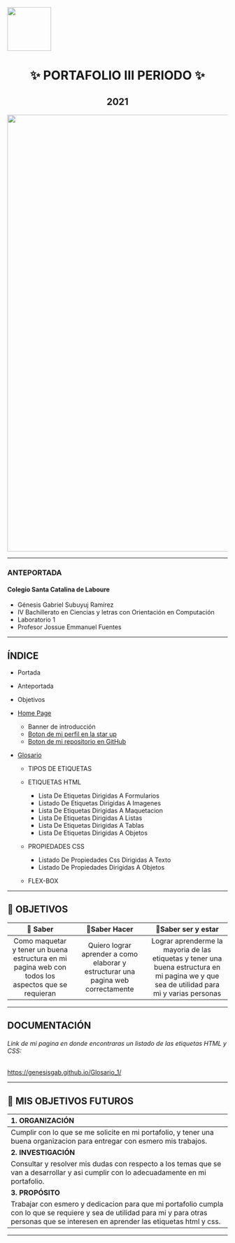 <img width="100px"  src="https://static.wixstatic.com/media/d1b317_30d85a06c73e4bc7bf0952829a1cddb1~mv1.png/v1/crop/x_0,y_4,w_775,h_349/fill/w_408,h_172,al_c,q_85,usm_0.66_1.00_0.01/d1b317_30d85a06c73e4bc7bf0952829a1cddb1~mv1.webp">
<h1 align= "center">
✨ PORTAFOLIO III PERIODO ✨
</h1>
<h2 align="center">
2021
</h2>
<img width="1000px" src="https://acumbamail.com/blog/wp-content/uploads/2014/10/maquetacion-email-html.png">

------------

### ANTEPORTADA

#### Colegio Santa Catalina de Laboure

- Génesis Gabriel Subuyuj Ramírez
- IV Bachillerato en Ciencias y letras con Orientación en Computación
- Laboratorio 1
- Profesor Jossue Emmanuel Fuentes

------------

## ÍNDICE
- Portada

- Anteportada

- Objetivos

- [Home Page](https://genesisgab.github.io/Glosario_1/ "Portada")
  - Banner de introducción
  - [Boton de mi perfil en la star up](https://jefuentes80.github.io/starup_scl/iv_computacion/GenesisSubuyuj.html "Link a mi perfil en la star up")
  - [Boton de mi repositorio en GitHub](https://github.com/GenesisGab/Glosario_1 "Link a mi repositorio en GitHub")
- [Glosario](https://genesisgab.github.io/Glosario_1/glosario.html "Glosario")
  - TIPOS DE ETIQUETAS
  - ETIQUETAS HTML
     - Lista De Etiquetas Dirigidas A Formularios
     - Listado De Etiquetas Dirigidas A Imagenes
     - Lista De Etiquetas Dirigidas A Maquetacion
     - Lista De Etiquetas Dirigidas A Listas
     - Lista De Etiquetas Dirigidas A Tablas
     - Lista De Etiquetas Dirigidas A Objetos

   - PROPIEDADES CSS
     - Listado De Propiedades Css Dirigidas A Texto
     - Listado De Propiedades Dirigidas A Objetos

   - FLEX-BOX



------------
## 🌠 OBJETIVOS 

| 🌟 Saber | 🌟Saber Hacer  | 🌟Saber ser y estar |
| :------------: | :------------: | :------------: |
|  Como maquetar y tener un buena estructura en mi pagina web con todos los aspectos que se requieran  |  Quiero lograr aprender a como elaborar y estructurar una pagina web correctamente |  Lograr aprenderme la mayoria de las etiquetas y tener una buena estructura en mi pagina we y que sea de utilidad para mi y varias personas |

------------

## DOCUMENTACIÓN

######  Link de mi pagina en donde encontraras un listado de las etiquetas HTML y CSS:
https://genesisgab.github.io/Glosario_1/

------------

## 📔 MIS OBJETIVOS FUTUROS

|  1. ORGANIZACIÓN |
| :------------ |
| Cumplir con lo que se me solicite en mi portafolio, y tener una buena organizacion para entregar con esmero mis trabajos. |
 | **2. INVESTIGACIÓN**   |
|  Consultar y resolver mis dudas con respecto a los temas que se van a desarrollar y asi cumplir con lo adecuadamente en mi portafolio. |
| **3. PROPÓSITO** |
| Trabajar con esmero y dedicacion para que mi portafolio cumpla con lo que se requiere y sea de utilidad para mi y para otras personas que se interesen en aprender las etiquetas html y css.  |


------------


